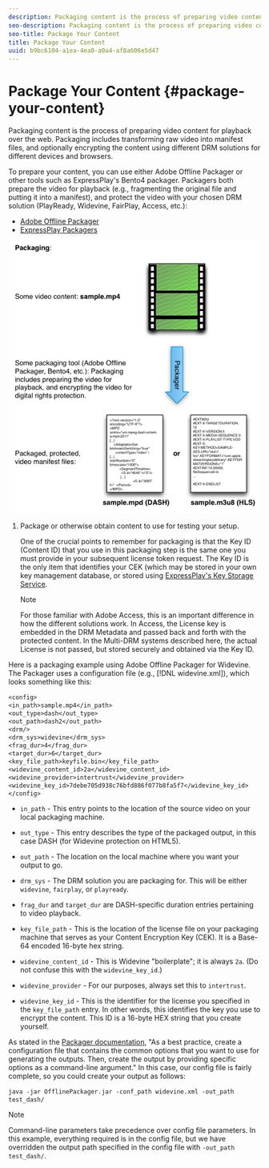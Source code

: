 ```yaml
---
description: Packaging content is the process of preparing video content for playback over the web. Packaging includes transforming raw video into manifest files, and optionally encrypting the content using different DRM solutions for different devices and browsers.
seo-description: Packaging content is the process of preparing video content for playback over the web. Packaging includes transforming raw video into manifest files, and optionally encrypting the content using different DRM solutions for different devices and browsers.
seo-title: Package Your Content
title: Package Your Content
uuid: b9bc6104-a1ea-4ea0-a0a4-af8a606e5d47
---
```


# Package Your Content {#package-your-content}

Packaging content is the process of preparing video content for playback over the web. Packaging includes transforming raw video into manifest files, and optionally encrypting the content using different DRM solutions for different devices and browsers.

To prepare your content, you can use either Adobe Offline Packager or other tools such as ExpressPlay's Bento4 packager. Packagers both prepare the video for playback (e.g., fragmenting the original file and putting it into a manifest), and protect the video with your chosen DRM solution (PlayReady, Widevine, FairPlay, Access, etc.):

* [Adobe Offline Packager](https://helpx.adobe.com/content/dam/help/en/primetime/guides/offline_packager_getting_started.pdf) 
* [ExpressPlay Packagers](https://www.expressplay.com/developer/packaging-tools/)

<!--<a id="fig_jbn_fw5_xw"></a>-->

![](assets/pkg_lic_play_web.png)

1. Package or otherwise obtain content to use for testing your setup.

   One of the crucial points to remember for packaging is that the Key ID (Content ID) that you use in this packaging step is the same one you must provide in your subsequent license token request. The Key ID is the only item that identifies your CEK (which may be stored in your own key management database, or stored using [ExpressPlay's Key Storage Service](https://www.expressplay.com/developer/key-storage/). 

   >[!NOTE]
   >
   >For those familiar with Adobe Access, this is an important difference in how the different solutions work. In Access, the License key is embedded in the DRM Metadata and passed back and forth with the protected content. In the Multi-DRM systems described here, the actual License is not passed, but stored securely and obtained via the Key ID.

<!--<a id="example_52AF76B730174B79B6088280FCDF126D"></a>-->

Here is a packaging example using Adobe Offline Packager for Widevine. The Packager uses a configuration file (e.g., [!DNL widevine.xml]), which looks something like this: 

```
<config> 
<in_path>sample.mp4</in_path> 
<out_type>dash</out_type> 
<out_path>dash2</out_path> 
<drm/> 
<drm_sys>widevine</drm_sys> 
<frag_dur>4</frag_dur> 
<target_dur>6</target_dur> 
<key_file_path>keyfile.bin</key_file_path> 
<widevine_content_id>2a</widevine_content_id> 
<widevine_provider>intertrust</widevine_provider> 
<widevine_key_id>7debe705d938c76bfd886f077b8fa5f7</widevine_key_id> 
</config>
```

* `in_path` - This entry points to the location of the source video on your local packaging machine. 
* `out_type` - This entry describes the type of the packaged output, in this case DASH (for Widevine protection on HTML5). 
* `out_path` - The location on the local machine where you want your output to go. 
* `drm_sys` - The DRM solution you are packaging for. This will be either `widevine`, `fairplay`, or `playready`. 

* `frag_dur` and `target_dur` are DASH-specific duration entries pertaining to video playback. 

* `key_file_path` - This is the location of the license file on your packaging machine that serves as your Content Encryption Key (CEK). It is a Base-64 encoded 16-byte hex string. 
* `widevine_content_id` - This is Widevine "boilerplate"; it is always `2a`. (Do not confuse this with the `widevine_key_id`.) 

* `widevine_provider` - For our purposes, always set this to `intertrust`. 

* `widevine_key_id` - This is the identifier for the license you specified in the `key_file_path` entry. In other words, this identifies the key you use to encrypt the content. This ID is a 16-byte HEX string that you create yourself.

As stated in the [Packager documentation](https://helpx.adobe.com/content/dam/help/en/primetime/guides/offline_packager_getting_started.pdf), "As a best practice, create a configuration file that contains the common options that you want to use for generating the outputs. Then, create the output by providing specific options as a command-line argument." In this case, our config file is fairly complete, so you could create your output as follows:

```
java -jar OfflinePackager.jar -conf_path widevine.xml -out_path test_dash/ 

```

>[!NOTE]
>
>Command-line parameters take precedence over config file parameters. In this example, everything required is in the config file, but we have overridden the output path specified in the config file with `-out_path test_dash/`.

